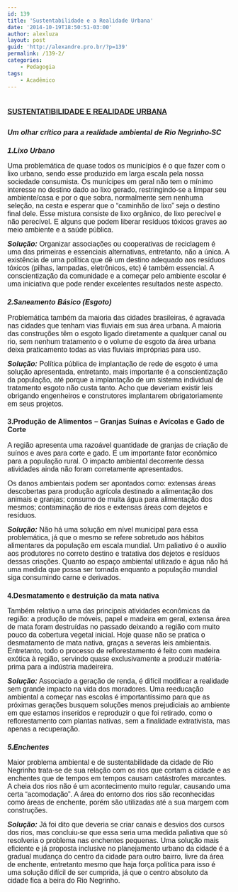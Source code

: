 ```yaml
---
id: 139
title: 'Sustentabilidade e a Realidade Urbana'
date: '2014-10-19T18:50:51-03:00'
author: alexluza
layout: post
guid: 'http://alexandre.pro.br/?p=139'
permalink: /139-2/
categories:
    - Pedagogia
tags:
    - Acadêmico
---
```


# <span style="font-family: Arial, sans-serif"><span style="font-size: medium"><u>SUSTENTATIBILIDADE E REALIDADE URBANA</u></span></span>

## <span style="font-family: Arial, sans-serif"><span style="font-size: medium">***Um olhar crítico para a realidade** **ambiental** **de Rio Negrinho-SC***</span></span>

### <span style="font-family: Arial, sans-serif"><span style="font-size: medium">*1.Lixo Urbano*</span></span>

<span style="font-family: Arial, sans-serif"><span style="font-size: medium">Uma problemática de quase todos os municípios é o que fazer com o lixo urbano, sendo esse produzido em larga escala pela nossa sociedade consumista. Os munícipes em geral não tem o mínimo interesse no destino dado ao lixo gerado, restringindo-se a limpar seu ambiente/casa e por o que sobra, normalmente sem nenhuma seleção, na cesta e esperar que o “caminhão de lixo” seja o destino final dele. Esse mistura consiste de lixo orgânico, de lixo perecível e não perecível. E alguns que podem liberar resíduos tóxicos graves ao meio ambiente e a saúde pública.</span></span>

<span style="font-family: Arial, sans-serif"><span style="font-size: medium">***Solução:*** Organizar associações ou cooperativas de reciclagem é uma das primeiras e essenciais alternativas, entretanto, não a única. A existência de uma política que dê um destino adequado aos resíduos tóxicos (pilhas, lampadas, eletrônicos, etc) é também essencial. A conscientização da comunidade e a começar pelo ambiente escolar é uma iniciativa que pode render excelentes resultados neste aspecto.</span></span>

### <span style="font-family: Arial, sans-serif"><span style="font-size: medium">***2.Saneamento Básico (Esgoto)***</span></span>

<span style="font-family: Arial, sans-serif"><span style="font-size: medium">Problemática também da maioria das cidades brasileiras, é agravada nas cidades que tenham vias fluviais em sua área urbana. A maioria das construções têm o esgoto ligado diretamente a qualquer canal ou rio, sem nenhum tratamento e o volume de esgoto da área urbana deixa praticamento todas as vias fluviais impróprias para uso.</span></span>

<span style="font-family: Arial, sans-serif"><span style="font-size: medium">***Solução:*** Política pública de implantação de rede de esgoto é uma solução apresentada, entretanto, mais importante é a conscientização da população, até porque a implantação de um sistema individual de tratamento esgoto não custa tanto. Acho que deveriam existir leis obrigando engenheiros e construtores implantarem obrigatoriamente em seus projetos.</span></span>

### <span style="font-family: Arial, sans-serif"><span style="font-size: medium">3.Produção de Alimentos – Granjas Suínas e Avícolas e Gado de Corte</span></span>

<span style="font-family: Arial, sans-serif"><span style="font-size: medium">A região apresenta uma razoável quantidade de granjas de criação de suínos e aves para corte e gado. É um importante fator econômico para a população rural. O impacto ambiental decorrente dessa atividades ainda não foram corretamente apresentados.</span></span>

<span style="font-family: Arial, sans-serif"><span style="font-size: medium">Os danos ambientais podem ser apontados como: extensas áreas descobertas para produção agrícola destinado a alimentação dos animais e granjas; consumo de muita água para alimentação dos mesmos; contaminação de rios e extensas áreas com dejetos e resíduos.</span></span>

<span style="font-family: Arial, sans-serif"><span style="font-size: medium">***Solução:*** Não há uma solução em nível municipal para essa problemática, já que o mesmo se refere sobretudo aos hábitos alimentares da população em escala mundial. Um paliativo é o auxilio aos produtores no correto destino e tratativa dos dejetos e resíduos dessas criações. Quanto ao espaço ambiental utilizado e água não há uma medida que possa ser tomada enquanto a população mundial siga consumindo carne e derivados.</span></span>

### <span style="font-family: Arial, sans-serif"><span style="font-size: medium">4.Desmatamento e destruição da mata nativa</span></span>

<span style="font-family: Arial, sans-serif"><span style="font-size: medium">Também relativo a uma das principais atividades econômicas da região: a produção de móveis, papel e madeira em geral, extensa área de mata foram destruídas no passado deixando a região com muito pouco da cobertura vegetal inicial. Hoje quase não se pratica o desmatamento de mata nativa, graças a severas leis ambientais. Entretanto, todo o processo de reflorestamento é feito com madeira exótica à região, servindo quase exclusivamente a produzir matéria-prima para a indústria madeireira.</span></span>

<span style="font-family: Arial, sans-serif"><span style="font-size: medium">***Solução:*** Associado a geração de renda, é difícil modificar a realidade sem grande impacto na vida dos moradores. Uma reeducação ambiental a começar nas escolas é importantíssimo para que as próximas gerações busquem soluções menos prejudiciais ao ambiente em que estamos inseridos e reproduzir o que foi retirado, como o reflorestamento com plantas nativas, sem a finalidade extrativista, mas apenas a recuperação.</span></span>

### <span style="font-family: Arial, sans-serif"><span style="font-size: medium">***5.Enchentes***</span></span>

<span style="font-family: Arial, sans-serif"><span style="font-size: medium">Maior problema ambiental e de sustentabilidade da cidade de Rio Negrinho trata-se de sua relação com os rios que cortam a cidade e as enchentes que de tempos em tempos causam catástrofes marcantes. A cheia dos rios não é um acontecimento muito regular, causando uma certa “acomodação”. A área do entorno dos rios são reconhecidas como áreas de enchente, porém são utilizadas até a sua margem com construções.</span></span>

<span style="font-family: Arial, sans-serif"><span style="font-size: medium">***Solução:*** Já foi dito que deveria se criar canais e desvios dos cursos dos rios, mas concluiu-se que essa seria uma medida paliativa que só resolveria o problema nas enchentes pequenas. Uma solução mais eficiente e já proposta inclusive no planejamento urbano da cidade é a gradual mudança do centro da cidade para outro bairro, livre da área de enchente, entretanto mesmo que haja força política para isso é uma solução difícil de ser cumprida, já que o centro absoluto da cidade fica a beira do Rio Negrinho.</span></span>